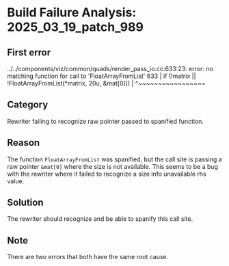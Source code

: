 # Build Failure Analysis: 2025_03_19_patch_989

## First error

../../components/viz/common/quads/render_pass_io.cc:633:23: error: no matching function for call to 'FloatArrayFromList'
  633 |       if (!matrix || !FloatArrayFromList(*matrix, 20u, &mat[0]))
      |                       ^~~~~~~~~~~~~~~~~~

## Category
Rewriter failing to recognize raw pointer passed to spanified function.

## Reason
The function `FloatArrayFromList` was spanified, but the call site is passing a raw pointer `&mat[0]` where the size is not available. This seems to be a bug with the rewriter where it failed to recognize a size info unavailable rhs value.

## Solution
The rewriter should recognize and be able to spanify this call site.

## Note
There are two errors that both have the same root cause.